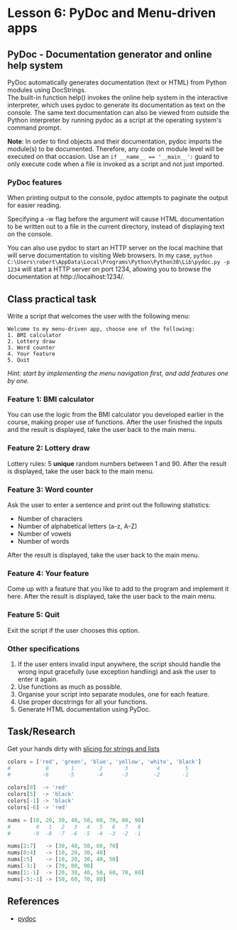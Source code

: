 # Lesson 6: PyDoc and Menu-driven apps

<!--
2.7.Interactive applications 
2.7.1. Overview of interactive applications. 
2.7.2. Building a simple interactive application.
-->

## PyDoc - Documentation generator and online help system
PyDoc automatically generates documentation (text or HTML) from Python modules using DocStrings.  
The built-in function help() invokes the online help system in the interactive interpreter, which uses pydoc to generate its documentation as text on the console. The same text documentation can also be viewed from outside the Python interpreter by running pydoc as a script at the operating system's command prompt.  

**Note**: In order to find objects and their documentation, pydoc imports the module(s) to be documented. Therefore, any code on module level will be executed on that occasion. Use an ```if __name__ == '__main__':``` guard to only execute code when a file is invoked as a script and not just imported.

### PyDoc features
When printing output to the console, pydoc attempts to paginate the output for easier reading.

Specifying a -w flag before the argument will cause HTML documentation to be written out to a file in the current directory, instead of displaying text on the console.

You can also use pydoc to start an HTTP server on the local machine that will serve documentation to visiting Web browsers. In my case,
```python C:\Users\robert\AppData\Local\Programs\Python\Python38\Lib\pydoc.py -p 1234``` will start a HTTP server on port 1234, allowing you to browse the documentation at http://localhost:1234/.

## Class practical task
Write a script that welcomes the user with the following menu:
~~~
Welcome to my menu-driven app, choose one of the following:
1. BMI calculator
2. Lottery draw
3. Word counter
4. Your feature
5. Quit
~~~
*Hint: start by implementing the menu navigation first, and add features one by one.*

### Feature 1: BMI calculator
You can use the logic from the BMI calculator you developed earlier in the course, making proper use of functions. After the user finished the inputs and the result is displayed, take the user back to the main menu.


### Feature 2: Lottery draw
Lottery rules: 5 **unique** random numbers between 1 and 90. After the result is displayed, take the user back to the main menu.

### Feature 3: Word counter
Ask the user to enter a sentence and print out the following statistics:
* Number of characters
* Number of alphabetical letters (a-z, A-Z)
* Number of vowels
* Number of words

After the result is displayed, take the user back to the main menu.

### Feature 4: Your feature
Come up with a feature that you like to add to the program and implement it here. After the result is displayed, take the user back to the main menu.

### Feature 5: Quit
Exit the script if the user chooses this option.

### Other specifications
1. If the user enters invalid input anywhere, the script should handle the wrong input gracefully (use exception handling) and ask the user to enter it again.
1. Use functions as much as possible. 
1. Organise your script into separate modules, one for each feature.
1. Use proper docstrings for all your functions.
1. Generate HTML documentation using PyDoc.

## Task/Research
Get your hands dirty with [slicing for strings and lists](https://railsware.com/blog/python-for-machine-learning-indexing-and-slicing-for-lists-tuples-strings-and-other-sequential-types/)

```python
colors = ['red', 'green', 'blue', 'yellow', 'white', 'black']
#           0       1        2       3         4        5
#          -6      -5       -4      -3        -2       -1

colors[0]  -> 'red'
colors[5]  -> 'black'
colors[-1] -> 'black'
colors[-6] -> 'red'

nums = [10, 20, 30, 40, 50, 60, 70, 80, 90]
#        0   1   2   3   4   5   6   7   8
#       -9  -8  -7  -6  -5  -4  -3  -2  -1

nums[2:7]   -> [30, 40, 50, 60, 70]
nums[0:4]   -> [10, 20, 30, 40]
nums[:5]    -> [10, 20, 30, 40, 50]
nums[-3:]   -> [70, 80, 90]
nums[1:-1]  -> [20, 30, 40, 50, 60, 70, 80]
nums[-5:-1] -> [50, 60, 70, 80]
```

## References
* [pydoc](https://docs.python.org/3/library/pydoc.html)
